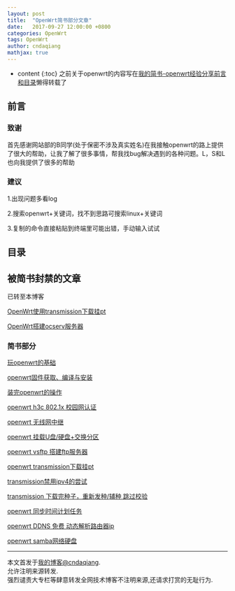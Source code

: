 ```yaml
---
layout: post
title:  "OpenWrt简书部分文章"
date:   2017-09-27 12:00:00 +0800
categories: OpenWrt
tags: OpenWrt 
author: cndaqiang
mathjax: true
---
```

* content
{:toc}
之前关于openwrt的内容写在[我的简书-openwrt经验分享前言和目录](http://www.jianshu.com/p/6b1007451e1b)懒得转载了





## 前言
### 致谢
首先感谢网站部的B同学(处于保密不涉及真实姓名)在我接触openwrt的路上提供了很大的帮助，让我了解了很多事情，帮我找bug解决遇到的各种问题。L，S和L也向我提供了很多的帮助
### 建议
1.出现问题多看log

2.搜索openwrt+关键词，找不到思路可搜索linux+关键词

3.复制的命令直接粘贴到终端里可能出错，手动输入试试
## 目录
## 被简书封禁的文章
已转至本博客

[OpenWrt使用transmission下载挂pt](/2017/09/12/openwrt-tr/)

[OpenWrt搭建ocserv服务器](/2017/09/27/openwrt-ocserv/)


### 简书部分
[玩openwrt的基础](http://www.jianshu.com/p/54b1d09e2328)

[openwrt固件获取、编译与安装](http://www.jianshu.com/p/6d9a8612c5d9)

[装完openwrt的操作](http://www.jianshu.com/p/31bafccda436)

[openwrt h3c 802.1x 校园网认证](http://www.jianshu.com/p/fb60a4e3465f)

[openwrt 无线网中继](http://www.jianshu.com/p/5d3abfe1a4e2)

[openwrt 挂载U盘/硬盘+交换分区](http://www.jianshu.com/p/adff41e500d8)

[openwrt vsftp 搭建ftp服务器](http://www.jianshu.com/p/7badab74a530)

[openwrt transmission下载挂pt](http://www.jianshu.com/p/c536ffd570f8)

[transmission禁用ipv4的尝试](http://www.jianshu.com/p/7a8daf7cec4c)

[transmission 下载完种子，重新发种/辅种 跳过校验](http://www.jianshu.com/p/ab2df4282e59)

[openwrt 同步时间计划任务](http://www.jianshu.com/p/22df172b6a32)

[openwrt DDNS 免费 动态解析路由器ip](http://www.jianshu.com/p/b831c87baf20)

[openwrt samba网络硬盘](http://www.jianshu.com/p/34560bbe8772)




------
本文首发于[我的博客@cndaqiang](https://cndaqiang.github.io/).<br>
允许注明来源转发.<br>
强烈谴责大专栏等肆意转发全网技术博客不注明来源,还请求打赏的无耻行为.

